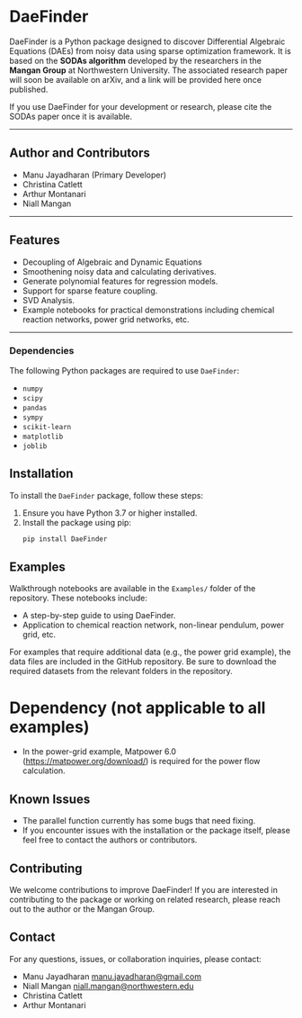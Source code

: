 # **DaeFinder**

DaeFinder is a Python package designed to discover Differential Algebraic Equations (DAEs) from noisy data using sparse optimization framework. It is based on the **SODAs algorithm** developed by the researchers in the **Mangan Group** at Northwestern University. The associated research paper will soon be available on arXiv, and a link will be provided here once published.

If you use DaeFinder for your development or research, please cite the SODAs paper once it is available.

---

## **Author and Contributors**
- Manu Jayadharan (Primary Developer)
- Christina Catlett
- Arthur Montanari
- Niall Mangan
---

## **Features**
- Decoupling of Algebraic and Dynamic Equations
- Smoothening noisy data and calculating derivatives.
- Generate polynomial features for regression models.
- Support for sparse feature coupling.
- SVD Analysis.
- Example notebooks for practical demonstrations including chemical reaction networks, power grid networks, etc. 

---

### **Dependencies**

The following Python packages are required to use `DaeFinder`:

- `numpy`
- `scipy`
- `pandas`
- `sympy`
- `scikit-learn`
- `matplotlib`
- `joblib`

## **Installation**

To install the `DaeFinder` package, follow these steps:

1. Ensure you have Python 3.7 or higher installed.
2. Install the package using pip:
   ```bash
   pip install DaeFinder

## Examples

Walkthrough notebooks are available in the `Examples/` folder of the repository. These notebooks include:

- A step-by-step guide to using DaeFinder.
- Application to chemical reaction network, non-linear pendulum, power grid, etc. 

For examples that require additional data (e.g., the power grid example), the data files are included in the GitHub repository. Be sure to download the required datasets from the relevant folders in the repository.

# Dependency (not applicable to all examples)

- In the power-grid example, Matpower 6.0 (https://matpower.org/download/) is required for the power flow calculation.

## Known Issues

- The parallel function currently has some bugs that need fixing.
- If you encounter issues with the installation or the package itself, please feel free to contact the authors or contributors.

## Contributing

We welcome contributions to improve DaeFinder! If you are interested in contributing to the package or working on related research, please reach out to the author or the Mangan Group.

## Contact

For any questions, issues, or collaboration inquiries, please contact:

- Manu Jayadharan [manu.jayadharan@gmail.com](mailto:manu.jayadharan@gmail.com)
- Niall Mangan [niall.mangan@northwestern.edu](mailto:niall.mangan@northwestern.edu)
- Christina Catlett
- Arthur Montanari
